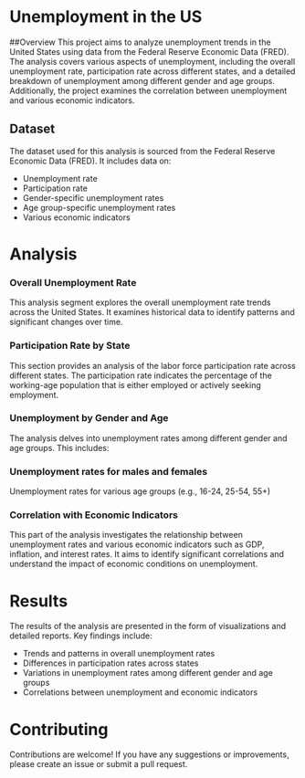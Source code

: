 # Unemployment in the US

##Overview
This project aims to analyze unemployment trends in the United States using data from the Federal Reserve Economic Data (FRED). 
The analysis covers various aspects of unemployment, including the overall unemployment rate, participation rate across different states, and a detailed breakdown of unemployment among different gender and age groups. Additionally, the project examines the correlation between unemployment and various economic indicators.

## Dataset
The dataset used for this analysis is sourced from the Federal Reserve Economic Data (FRED). It includes data on:

- Unemployment rate
- Participation rate
- Gender-specific unemployment rates
- Age group-specific unemployment rates
- Various economic indicators

# Analysis

### Overall Unemployment Rate
This analysis segment explores the overall unemployment rate trends across the United States. It examines historical data to identify patterns and significant changes over time.

### Participation Rate by State
This section provides an analysis of the labor force participation rate across different states. The participation rate indicates the percentage of the working-age population that is either employed or actively seeking employment.

### Unemployment by Gender and Age
The analysis delves into unemployment rates among different gender and age groups. This includes:

### Unemployment rates for males and females
Unemployment rates for various age groups (e.g., 16-24, 25-54, 55+)

### Correlation with Economic Indicators
This part of the analysis investigates the relationship between unemployment rates and various economic indicators such as GDP, inflation, and interest rates. It aims to identify significant correlations and understand the impact of economic conditions on unemployment.

# Results
The results of the analysis are presented in the form of visualizations and detailed reports. Key findings include:

- Trends and patterns in overall unemployment rates
- Differences in participation rates across states
- Variations in unemployment rates among different gender and age groups
- Correlations between unemployment and economic indicators

# Contributing
Contributions are welcome! If you have any suggestions or improvements, please create an issue or submit a pull request.
